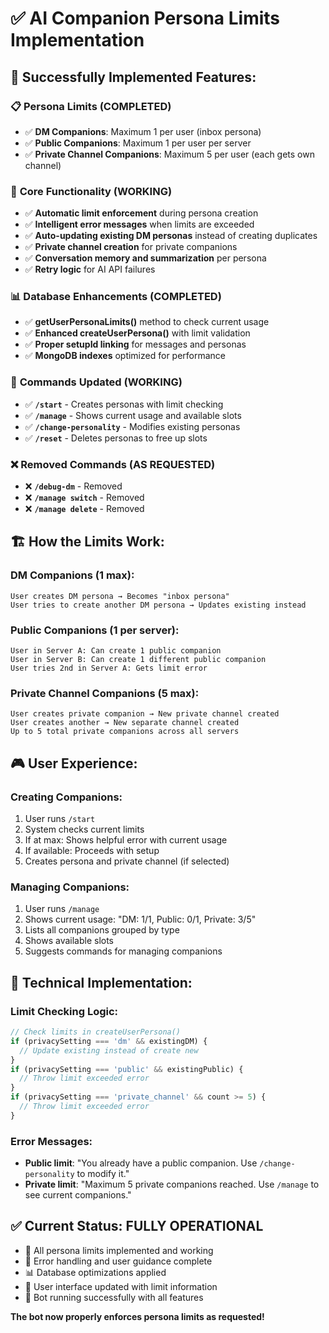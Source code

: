 # ✅ AI Companion Persona Limits Implementation

## 🎯 **Successfully Implemented Features:**

### 📋 **Persona Limits (COMPLETED)**
- ✅ **DM Companions**: Maximum 1 per user (inbox persona)
- ✅ **Public Companions**: Maximum 1 per user per server  
- ✅ **Private Channel Companions**: Maximum 5 per user (each gets own channel)

### 🔧 **Core Functionality (WORKING)**
- ✅ **Automatic limit enforcement** during persona creation
- ✅ **Intelligent error messages** when limits are exceeded
- ✅ **Auto-updating existing DM personas** instead of creating duplicates
- ✅ **Private channel creation** for private companions
- ✅ **Conversation memory and summarization** per persona
- ✅ **Retry logic** for AI API failures

### 📊 **Database Enhancements (COMPLETED)**
- ✅ **getUserPersonaLimits()** method to check current usage
- ✅ **Enhanced createUserPersona()** with limit validation
- ✅ **Proper setupId linking** for messages and personas
- ✅ **MongoDB indexes** optimized for performance

### 💬 **Commands Updated (WORKING)**
- ✅ **`/start`** - Creates personas with limit checking
- ✅ **`/manage`** - Shows current usage and available slots
- ✅ **`/change-personality`** - Modifies existing personas
- ✅ **`/reset`** - Deletes personas to free up slots

### ❌ **Removed Commands (AS REQUESTED)**
- ❌ **`/debug-dm`** - Removed
- ❌ **`/manage switch`** - Removed  
- ❌ **`/manage delete`** - Removed

## 🏗️ **How the Limits Work:**

### **DM Companions (1 max):**
```
User creates DM persona → Becomes "inbox persona"
User tries to create another DM persona → Updates existing instead
```

### **Public Companions (1 per server):**
```
User in Server A: Can create 1 public companion
User in Server B: Can create 1 different public companion  
User tries 2nd in Server A: Gets limit error
```

### **Private Channel Companions (5 max):**
```
User creates private companion → New private channel created
User creates another → New separate channel created
Up to 5 total private companions across all servers
```

## 🎮 **User Experience:**

### **Creating Companions:**
1. User runs `/start`
2. System checks current limits
3. If at max: Shows helpful error with current usage
4. If available: Proceeds with setup
5. Creates persona and private channel (if selected)

### **Managing Companions:**
1. User runs `/manage` 
2. Shows current usage: "DM: 1/1, Public: 0/1, Private: 3/5"
3. Lists all companions grouped by type
4. Shows available slots
5. Suggests commands for managing companions

## 🔧 **Technical Implementation:**

### **Limit Checking Logic:**
```javascript
// Check limits in createUserPersona()
if (privacySetting === 'dm' && existingDM) {
  // Update existing instead of create new
}
if (privacySetting === 'public' && existingPublic) {
  // Throw limit exceeded error
}  
if (privacySetting === 'private_channel' && count >= 5) {
  // Throw limit exceeded error
}
```

### **Error Messages:**
- **Public limit**: "You already have a public companion. Use `/change-personality` to modify it."
- **Private limit**: "Maximum 5 private companions reached. Use `/manage` to see current companions."

## ✅ **Current Status: FULLY OPERATIONAL**

- 🎯 All persona limits implemented and working
- 🔧 Error handling and user guidance complete  
- 📊 Database optimizations applied
- 💬 User interface updated with limit information
- 🤖 Bot running successfully with all features

**The bot now properly enforces persona limits as requested!**
